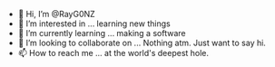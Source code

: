 - 👋 Hi, I’m @RayG0NZ
- 👀 I’m interested in ... learning new things
- 🌱 I’m currently learning ... making a software
- 💞️ I’m looking to collaborate on ... Nothing atm. Just want to say hi.
- 📫 How to reach me ... at the world's deepest hole.

<!---
RayG0NZ/RayG0NZ is a ✨ special ✨ repository because its `README.md` (this file) appears on your GitHub profile.
You can click the Preview link to take a look at your changes.
--->
